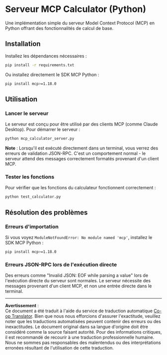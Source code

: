 <!--
CO_OP_TRANSLATOR_METADATA:
{
  "original_hash": "f4733f39c05c58e0cf0eee0a8ae7e9a2",
  "translation_date": "2025-10-17T20:03:25+00:00",
  "source_file": "03-GettingStarted/samples/python/README.md",
  "language_code": "fr"
}
-->
# Serveur MCP Calculator (Python)

Une implémentation simple du serveur Model Context Protocol (MCP) en Python offrant des fonctionnalités de calcul de base.

## Installation

Installez les dépendances nécessaires :

```bash
pip install -r requirements.txt
```

Ou installez directement le SDK MCP Python :

```bash
pip install mcp>=1.18.0
```

## Utilisation

### Lancer le serveur

Le serveur est conçu pour être utilisé par des clients MCP (comme Claude Desktop). Pour démarrer le serveur :

```bash
python mcp_calculator_server.py
```

**Note** : Lorsqu'il est exécuté directement dans un terminal, vous verrez des erreurs de validation JSON-RPC. C'est un comportement normal - le serveur attend des messages correctement formatés provenant d'un client MCP.

### Tester les fonctions

Pour vérifier que les fonctions du calculateur fonctionnent correctement :

```bash
python test_calculator.py
```

## Résolution des problèmes

### Erreurs d'importation

Si vous voyez `ModuleNotFoundError: No module named 'mcp'`, installez le SDK MCP Python :

```bash
pip install mcp>=1.18.0
```

### Erreurs JSON-RPC lors de l'exécution directe

Des erreurs comme "Invalid JSON: EOF while parsing a value" lors de l'exécution directe du serveur sont normales. Le serveur nécessite des messages provenant d'un client MCP, et non une entrée directe dans le terminal.

---

**Avertissement** :  
Ce document a été traduit à l'aide du service de traduction automatique [Co-op Translator](https://github.com/Azure/co-op-translator). Bien que nous nous efforcions d'assurer l'exactitude, veuillez noter que les traductions automatisées peuvent contenir des erreurs ou des inexactitudes. Le document original dans sa langue d'origine doit être considéré comme la source faisant autorité. Pour des informations critiques, il est recommandé de recourir à une traduction professionnelle humaine. Nous ne sommes pas responsables des malentendus ou des interprétations erronées résultant de l'utilisation de cette traduction.